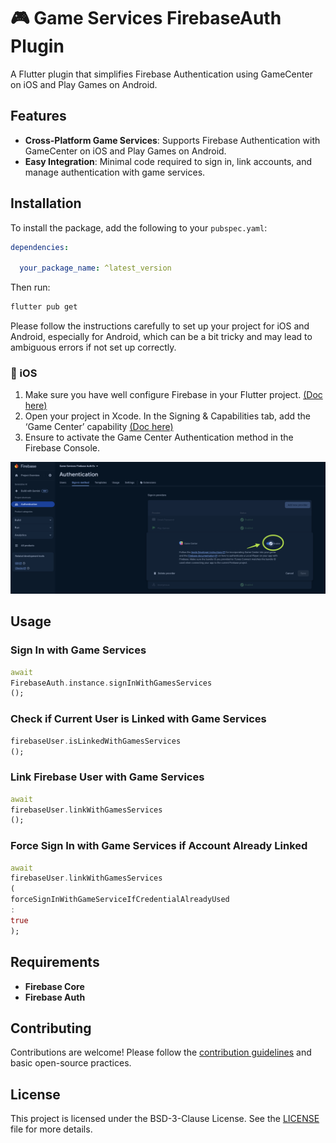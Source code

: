 # 🎮 Game Services FirebaseAuth Plugin

A Flutter plugin that simplifies Firebase Authentication using GameCenter on iOS and Play Games on
Android.

## Features

- **Cross-Platform Game Services**: Supports Firebase Authentication with GameCenter on iOS and Play
  Games on Android.
- **Easy Integration**: Minimal code required to sign in, link accounts, and manage authentication
  with game services.

## Installation

To install the package, add the following to your `pubspec.yaml`:

```yaml
dependencies:
  
  your_package_name: ^latest_version
```

Then run:

```bash
flutter pub get
```

Please follow the instructions carefully to set up your project for iOS and Android, especially for
Android, which can be a bit tricky and may lead to ambiguous errors if not set up correctly.


### 🍏 iOS

1. Make sure you have well configure Firebase in your Flutter project. [(Doc here)](https://firebase.google.com/docs/flutter/setup?platform=ios)
2. Open your project in Xcode. In the Signing & Capabilities tab, add the ‘Game Center’ capability [(Doc here)](https://developer.apple.com/documentation/gamekit/enabling_and_configuring_game_center/)
3. Ensure to activate the Game Center Authentication method in the Firebase Console.

![Firebase Activate Game Center](./blob/firebase_activate_game_center.png)

## Usage

### Sign In with Game Services

```dart
await
FirebaseAuth.instance.signInWithGamesServices
();
```

### Check if Current User is Linked with Game Services

```dart
firebaseUser.isLinkedWithGamesServices
();
```

### Link Firebase User with Game Services

```dart
await
firebaseUser.linkWithGamesServices
();
```

### Force Sign In with Game Services if Account Already Linked

```dart
await
firebaseUser.linkWithGamesServices
(
forceSignInWithGameServiceIfCredentialAlreadyUsed
:
true
);
```

## Requirements

- **Firebase Core**
- **Firebase Auth**

## Contributing

Contributions are welcome! Please follow the [contribution guidelines](CONTRIBUTING.md) and basic
open-source practices.

## License

This project is licensed under the BSD-3-Clause License. See the [LICENSE](LICENSE) file for more
details.


